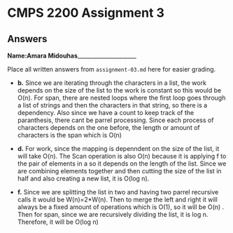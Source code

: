 # CMPS 2200 Assignment 3
## Answers

**Name:**__Amara Midouhas_______________________


Place all written answers from `assignment-03.md` here for easier grading.






- **b.**
Since we are iterating through the characters in a list, the work depends on the size of the list to the work is constant so this would be O(n). For span, there are nested loops where the first loop goes through a list of strings and then the characters in that string, so there is a dependency. Also since we have a count to keep track of the paranthesis, there cant be parrel processing. Since each process of characters depends on the one before, the length or amount of characters is the span which is O(n)



- **d.** For work, since the mapping is depenndent on the size of the list, it will take O(n). The Scan operation is also O(n) because it is applying f to the pair of elements in a so it depends on the length of the list. Since we are combining elements together and then cutting the size of the list in half and also creating a new list, it is O(log n).





- **f.** Since we are splitting the list in two and having two parrel recursive calls it would be W(n)=2*W(n). Then to merge the left and right it will always be a fixed amount of operations which is O(1), so it will be O(n) . Then for span, since we are recursively dividing the list, it is log n. Therefore, it will be O(log n)
